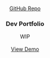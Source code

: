 <div id="top"></div>

<br />
<div align="center">
  <a href="https://github.com/GarrettLockhart/GarrettLockhart.github.io">
    GitHub Repo
  </a>

  <h3 align="center">Dev Portfolio</h3>

  <p align="center">
    WIP
    <br />
    <br />
    <a href="https://garrettlockhart.github.io/">View Demo</a>
</div>
